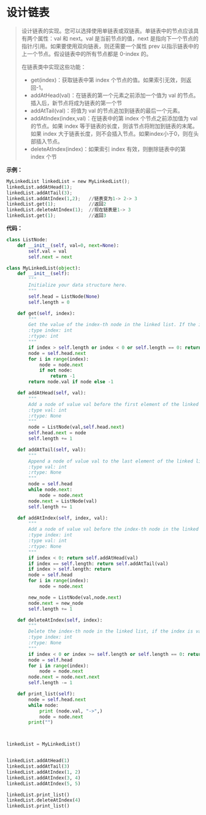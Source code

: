# 设计链表

> 设计链表的实现。您可以选择使用单链表或双链表。单链表中的节点应该具有两个属性：val 和 next。val 是当前节点的值，next 是指向下一个节点的指针/引用。如果要使用双向链表，则还需要一个属性 prev 以指示链表中的上一个节点。假设链表中的所有节点都是 0-index 的。
>
> 在链表类中实现这些功能：
>
> - get(index)：获取链表中第 index 个节点的值。如果索引无效，则返回-1。
> - addAtHead(val)：在链表的第一个元素之前添加一个值为 val 的节点。插入后，新节点将成为链表的第一个节
> - addAtTail(val)：将值为 val 的节点追加到链表的最后一个元素。
> - addAtIndex(index,val)：在链表中的第 index 个节点之前添加值为 val  的节点。如果 index 等于链表的长度，则该节点将附加到链表的末尾。如果 index 大于链表长度，则不会插入节点。如果index小于0，则在头部插入节点。
> - deleteAtIndex(index)：如果索引 index 有效，则删除链表中的第 index 个节

**示例：**

```python
MyLinkedList linkedList = new MyLinkedList();
linkedList.addAtHead(1);
linkedList.addAtTail(3);
linkedList.addAtIndex(1,2);   //链表变为1-> 2-> 3
linkedList.get(1);            //返回2
linkedList.deleteAtIndex(1);  //现在链表是1-> 3
linkedList.get(1);            //返回3
```

**代码：**

```python
class ListNode:
    def __init__(self, val=0, next=None):
        self.val = val
        self.next = next

class MyLinkedList(object):
    def __init__(self):
        """
        Initialize your data structure here.
        """
        self.head = ListNode(None)
        self.length = 0

    def get(self, index):
        """
        Get the value of the index-th node in the linked list. If the index is invalid, return -1.
        :type index: int
        :rtype: int
        """
        if index > self.length or index < 0 or self.length == 0: return -1
        node = self.head.next
        for i in range(index):
            node = node.next
            if not node:
                return -1
        return node.val if node else -1

    def addAtHead(self, val):
        """
        Add a node of value val before the first element of the linked list. After the insertion, the new node will be the first node of the linked list.
        :type val: int
        :rtype: None
        """
        node = ListNode(val,self.head.next)
        self.head.next = node
        self.length += 1

    def addAtTail(self, val):
        """
        Append a node of value val to the last element of the linked list.
        :type val: int
        :rtype: None
        """
        node = self.head
        while node.next:
            node = node.next
        node.next = ListNode(val)
        self.length += 1

    def addAtIndex(self, index, val):
        """
        Add a node of value val before the index-th node in the linked list. If index equals to the length of linked list, the node will be appended to the end of linked list. If index is greater than the length, the node will not be inserted.
        :type index: int
        :type val: int
        :rtype: None
        """
        if index < 0: return self.addAtHead(val)
        if index == self.length: return self.addAtTail(val)
        if index > self.length: return
        node = self.head
        for i in range(index):
            node = node.next

        new_node = ListNode(val,node.next)
        node.next = new_node
        self.length += 1

    def deleteAtIndex(self, index):
        """
        Delete the index-th node in the linked list, if the index is valid.
        :type index: int
        :rtype: None
        """
        if index < 0 or index >= self.length or self.length == 0: return
        node = self.head
        for i in range(index):
            node = node.next
        node.next = node.next.next
        self.length -= 1

    def print_list(self):
        node = self.head.next
        while node:
            print (node.val, "->",)
            node = node.next
        print("")



linkedList = MyLinkedList()


linkedList.addAtHead(1)
linkedList.addAtTail(3)
linkedList.addAtIndex(1, 2)
linkedList.addAtIndex(3, 4)
linkedList.addAtIndex(5, 5)

linkedList.print_list()
linkedList.deleteAtIndex(4)
linkedList.print_list()
```

